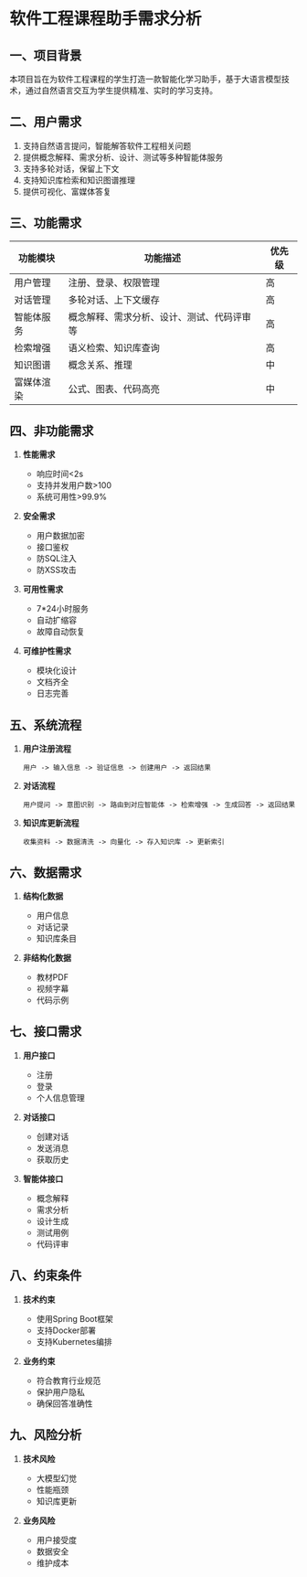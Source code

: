 # 软件工程课程助手需求分析

## 一、项目背景
本项目旨在为软件工程课程的学生打造一款智能化学习助手，基于大语言模型技术，通过自然语言交互为学生提供精准、实时的学习支持。

## 二、用户需求
1. 支持自然语言提问，智能解答软件工程相关问题
2. 提供概念解释、需求分析、设计、测试等多种智能体服务
3. 支持多轮对话，保留上下文
4. 支持知识库检索和知识图谱推理
5. 提供可视化、富媒体答复

## 三、功能需求
| 功能模块 | 功能描述 | 优先级 |
| -------- | -------- | ------ |
| 用户管理 | 注册、登录、权限管理 | 高 |
| 对话管理 | 多轮对话、上下文缓存 | 高 |
| 智能体服务 | 概念解释、需求分析、设计、测试、代码评审等 | 高 |
| 检索增强 | 语义检索、知识库查询 | 高 |
| 知识图谱 | 概念关系、推理 | 中 |
| 富媒体渲染 | 公式、图表、代码高亮 | 中 |

## 四、非功能需求
1. **性能需求**
   - 响应时间<2s
   - 支持并发用户数>100
   - 系统可用性>99.9%

2. **安全需求**
   - 用户数据加密
   - 接口鉴权
   - 防SQL注入
   - 防XSS攻击

3. **可用性需求**
   - 7*24小时服务
   - 自动扩缩容
   - 故障自动恢复

4. **可维护性需求**
   - 模块化设计
   - 文档齐全
   - 日志完善

## 五、系统流程
1. **用户注册流程**
   ```
   用户 -> 输入信息 -> 验证信息 -> 创建用户 -> 返回结果
   ```

2. **对话流程**
   ```
   用户提问 -> 意图识别 -> 路由到对应智能体 -> 检索增强 -> 生成回答 -> 返回结果
   ```

3. **知识库更新流程**
   ```
   收集资料 -> 数据清洗 -> 向量化 -> 存入知识库 -> 更新索引
   ```

## 六、数据需求
1. **结构化数据**
   - 用户信息
   - 对话记录
   - 知识库条目

2. **非结构化数据**
   - 教材PDF
   - 视频字幕
   - 代码示例

## 七、接口需求
1. **用户接口**
   - 注册
   - 登录
   - 个人信息管理

2. **对话接口**
   - 创建对话
   - 发送消息
   - 获取历史

3. **智能体接口**
   - 概念解释
   - 需求分析
   - 设计生成
   - 测试用例
   - 代码评审

## 八、约束条件
1. **技术约束**
   - 使用Spring Boot框架
   - 支持Docker部署
   - 支持Kubernetes编排

2. **业务约束**
   - 符合教育行业规范
   - 保护用户隐私
   - 确保回答准确性

## 九、风险分析
1. **技术风险**
   - 大模型幻觉
   - 性能瓶颈
   - 知识库更新

2. **业务风险**
   - 用户接受度
   - 数据安全
   - 维护成本 